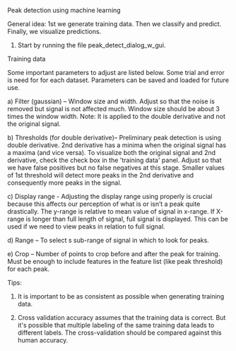 Peak detection using machine learning

General idea: 1st we generate training data. Then we classify and predict. Finally, we visualize predictions. 

1. Start by running the file peak_detect_dialog_w_gui.


Training data

Some important parameters to adjust are listed below. Some trial and error is need for for each dataset. Parameters can be saved and loaded for future use.


a) Filter (gaussian) – Window size and width. Adjust so that the noise is removed but signal is not affected much. Window size should be about 3 times the window width. Note: It is applied to the double derivative and not the original signal.

b) Thresholds (for double derivative)– Preliminary peak detection is using double derivative. 2nd derivative has a minima when the original signal has a maxima (and vice versa). To visualize both the original signal and 2nd derivative, check the check box in the 'training data' panel. Adjust so that we have false positives but no false negatives at this stage. Smaller values of 1st threshold will detect more peaks in the 2nd derivative and consequently more peaks in the signal. 

c) Display range - Adjusting the display range using properly is crucial because this affects our perception of what is or isn’t a peak quite drastically. The y-range is relative to mean value of signal in x-range.  If X-range is longer than full length of signal, full signal is displayed. This can be used if we need to view peaks in relation to full signal.

d) Range – To select s sub-range of signal in which to look for peaks.

e) Crop – Number of points to crop before and after the peak for training. Must be enough to include features in the feature list (like peak threshold) for each peak.

Tips:

1. It is important to be as consistent as possible when generating training data.

2. Cross validation accuracy assumes that the training data is correct. But it's possible that multiple labeling of the same training data leads to different labels. The cross-validation should be compared against this human accuracy.
